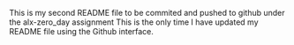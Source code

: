 This is my second README file to be commited and pushed to github under the alx-zero_day assignment
This is the only time I have updated my README file using the Github interface.
